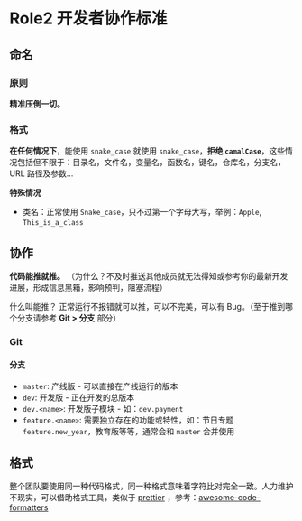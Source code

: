 # Role2 开发者协作标准

## 命名

### 原则

**精准压倒一切。**

### 格式

**在任何情况下**，能使用 `snake_case` 就使用 `snake_case`，**拒绝 `camalCase`**，这些情况包括但不限于：目录名，文件名，变量名，函数名，键名，仓库名，分支名，URL 路径及参数...

**特殊情况**

- 类名：正常使用 `Snake_case`，只不过第一个字母大写，举例：`Apple`, `This_is_a_class`

## 协作

**代码能推就推。** （为什么？不及时推送其他成员就无法得知或参考你的最新开发进展，形成信息黑箱，影响预判，阻塞流程）

什么叫能推？ 正常运行不报错就可以推，可以不完美，可以有 Bug。（至于推到哪个分支请参考 **Git > 分支** 部分）

### Git

#### 分支

- `master`: 产线版 - 可以直接在产线运行的版本
- `dev`: 开发版 - 正在开发的总版本
- `dev.<name>`: 开发版子模块 - 如：`dev.payment`
- `feature.<name>`: 需要独立存在的功能或特性，如：节日专题 `feature.new_year`，教育版等等，通常会和 `master` 合并使用

## 格式

整个团队要使用同一种代码格式，同一种格式意味着字符比对完全一致。人力维护不现实，可以借助格式工具，类似于 [prettier](https://github.com/prettier/prettier)
，参考：[awesome-code-formatters](https://github.com/rishirdua/awesome-code-formatters)
